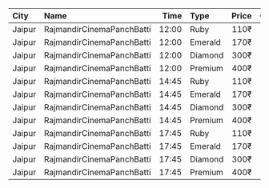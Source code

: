 | City   | Name                      |  Time | Type    | Price | Capacity | Booked |
| :----- | :------------------------ | ----: | :------ | ----: | -------: | -----: |
| Jaipur | RajmandirCinemaPanchBatti | 12:00 | Ruby    |  110₹ |      203 |      0 |
| Jaipur | RajmandirCinemaPanchBatti | 12:00 | Emerald |  170₹ |      327 |      0 |
| Jaipur | RajmandirCinemaPanchBatti | 12:00 | Diamond |  300₹ |       14 |      0 |
| Jaipur | RajmandirCinemaPanchBatti | 12:00 | Premium |  400₹ |       19 |      0 |
| Jaipur | RajmandirCinemaPanchBatti | 14:45 | Ruby    |  110₹ |      203 |      0 |
| Jaipur | RajmandirCinemaPanchBatti | 14:45 | Emerald |  170₹ |      327 |      0 |
| Jaipur | RajmandirCinemaPanchBatti | 14:45 | Diamond |  300₹ |       14 |      0 |
| Jaipur | RajmandirCinemaPanchBatti | 14:45 | Premium |  400₹ |       19 |      0 |
| Jaipur | RajmandirCinemaPanchBatti | 17:45 | Ruby    |  110₹ |      203 |      5 |
| Jaipur | RajmandirCinemaPanchBatti | 17:45 | Emerald |  170₹ |      327 |     12 |
| Jaipur | RajmandirCinemaPanchBatti | 17:45 | Diamond |  300₹ |       14 |      2 |
| Jaipur | RajmandirCinemaPanchBatti | 17:45 | Premium |  400₹ |       19 |      2 |